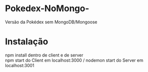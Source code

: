 # Pokedex-NoMongo-
Versão da Pokédex sem MongoDB/Mongoose

# Instalação
npm install dentro de client e de server<br>
npm start do Client em localhost:3000 / nodemon start do Server em localhost:3001

